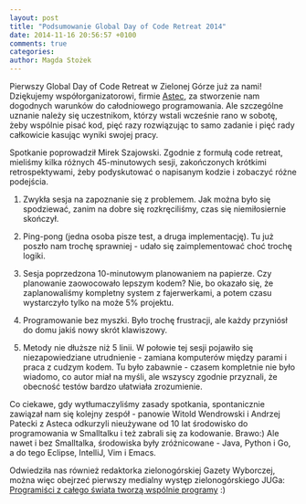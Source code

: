 ```yaml
---
layout: post
title: "Podsumowanie Global Day of Code Retreat 2014"
date: 2014-11-16 20:56:57 +0100
comments: true
categories: 
author: Magda Stożek
---
```

Pierwszy Global Day of Code Retreat w Zielonej Górze już za nami! Dziękujemy współorganizatorowi, firmie <a href="http://www.astec.net/pl/" target="_blank">Astec</a>, za stworzenie nam dogodnych warunków do całodniowego programowania. Ale szczególne uznanie należy się uczestnikom, którzy wstali wcześnie rano w sobotę, żeby wspólnie pisać kod, pięć razy rozwiązując to samo zadanie i pięć rady całkowicie kasując wyniki swojej pracy.

Spotkanie poprowadził Mirek Szajowski. Zgodnie z formułą code retreat, mieliśmy kilka różnych 45-minutowych sesji, zakończonych krótkimi retrospektywami, żeby podyskutować o napisanym kodzie i zobaczyć różne podejścia.

<!-- more -->

1.   Zwykła sesja na zapoznanie się z problemem.
Jak można było się spodziewać, zanim na dobre się rozkręciliśmy, czas się niemiłosiernie skończył.

2. Ping-pong (jedna osoba pisze test, a druga implementację). 
Tu już poszło nam trochę sprawniej - udało się zaimplementować choć trochę logiki.

3. Sesja poprzedzona 10-minutowym planowaniem na papierze.
Czy planowanie zaowocowało lepszym kodem? Nie, bo okazało się, że zaplanowaliśmy kompletny system z fajerwerkami, a potem czasu wystarczyło tylko na może 5% projektu.

4. Programowanie bez myszki.
Było trochę frustracji, ale każdy przyniósł do domu jakiś nowy skrót klawiszowy.

5. Metody nie dłuższe niż 5 linii.
W połowie tej sesji pojawiło się niezapowiedziane utrudnienie - zamiana komputerów między parami i praca z cudzym kodem. Tu było zabawnie - czasem kompletnie nie było wiadomo, co autor miał na myśli, ale wszyscy zgodnie przyznali, że obecność testów bardzo ułatwiała zrozumienie.

Co ciekawe, gdy wytłumaczyliśmy zasady spotkania, spontanicznie zawiązał nam się kolejny zespół - panowie Witold Wendrowski i Andrzej Patecki z Asteca odkurzyli nieużywane od 10 lat środowisko do programowania w Smalltalku i też zabrali się za kodowanie. Brawo:) Ale nawet i bez Smalltalka, środowiska były zróżnicowane - Java, Python i Go, a do tego Eclipse, IntelliJ, Vim i Emacs. 

Odwiedziła nas również redaktorka zielonogórskiej Gazety Wyborczej, można więc obejrzeć pierwszy medialny występ zielonogórskiego JUGa: <a href="http://zielonagora.gazeta.pl/zielonagora/1,35182,16973093,Programisci_z_calego_swiata_tworza_wspolnie_programy.html" target="_blank">Programiści z całego świata tworzą wspólnie programy</a> :)
